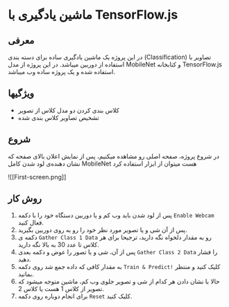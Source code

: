 # ماشین یادگیری با TensorFlow.js

## معرفی

در این پروژه یک ماشین یادگیری ساده برای دسته بندی (Classification) تصاویر با استفاده از دوربین میباشد.
 در این پروژه از مدل MobileNet و کتابخانه TensorFlow.js استفاده شده و یک پروژه ساده وب میباشد.

## ویژگیها

* کلاس بندی کردن دو مدل کلاس از تصویر
* تشخیص تصاویر کلاس بندی شده

## شروع

در شروع پروژه، صفحه اصلی رو مشاهده میکنیم، پس از نمایش اعلان بالای صفحه که نشان دهنده‌ی لود شدن کامل MobileNet هست میتوان از ابزار استفاده کرد

![[First-screen.png]]
## روش کار

1. پس از لود شدن باید وب کم و یا دوربین دستگاه خود را با دکمه `Enable Webcam` فعال کنید.
2. پس از آن شی و یا تصویر مورد نظر خود را رو به روی دوربین بگیرید.
3. دکمه ی `Gather Class 1 Data` رو به مقدار دلخواه نگه دارید، ترجیحا برای هر کلاس تا عدد 30 به بالا نگه دارید.
4. پس از آن، شی و یا تصور را عوض و دکمه بعدی `Gather Class 2 Data` را فشار دهید.
5. به مقدار کافی که داده جمع شد روی دکمه `Train & Predict!` کلیک کنید و منتظر بمانید.
6. حالا با نشان دادن هر کدام از شی و تصویر جلوی وب کم، ماشین متوجه میشود که تصویر از کلاس 1 هست یا کلاس 2.
7. برای انجام دوباره روی دکمه `Reset` کلیک کنید.

